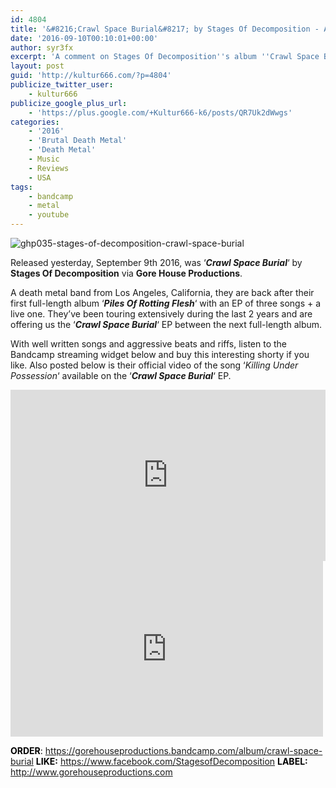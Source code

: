 ```yaml
---
id: 4804
title: '&#8216;Crawl Space Burial&#8217; by Stages Of Decomposition - A Comment'
date: '2016-09-10T00:10:01+00:00'
author: syr3fx
excerpt: 'A comment on Stages Of Decomposition''s album ''Crawl Space Burial'' (2016).'
layout: post
guid: 'http://kultur666.com/?p=4804'
publicize_twitter_user:
    - kultur666
publicize_google_plus_url:
    - 'https://plus.google.com/+Kultur666-k6/posts/QR7Uk2dWwgs'
categories:
    - '2016'
    - 'Brutal Death Metal'
    - 'Death Metal'
    - Music
    - Reviews
    - USA
tags:
    - bandcamp
    - metal
    - youtube
---
```


![ghp035-stages-of-decomposition-crawl-space-burial](http://localhost:8080/wp-content/uploads/2016/09/ghp035-stages-of-decomposition-crawl-space-burial.jpg?w=680)

Released yesterday, September 9th 2016, was ‘***Crawl Space Burial***‘ by **Stages Of Decomposition** via **Gore House Productions**.

A death metal band from Los Angeles, California, they are back after their first full-length album ‘***Piles Of Rotting Flesh***‘ with an EP of three songs + a live one. They’ve been touring extensively during the last 2 years and are offering us the ‘***Crawl Space Burial***‘ EP between the next full-length album.

With well written songs and aggressive beats and riffs, listen to the Bandcamp streaming widget below and buy this interesting shorty if you like. Also posted below is their official video of the song ‘*Killing Under Possession*‘ available on the ‘***Crawl Space Burial***‘ EP.

<iframe style="border: 0; width: 100%; height: 274px;" src="https://bandcamp.com/EmbeddedPlayer/album=2558535856/size=large/bgcol=333333/linkcol=e99708/tracklist=false/transparent=true/" seamless></iframe>

<iframe allow="accelerometer; autoplay; clipboard-write; encrypted-media; gyroscope; picture-in-picture; web-share" allowfullscreen="" frameborder="0" height="281" loading="lazy" src="https://www.youtube.com/embed/5ZqH2fBi3yM?feature=oembed" title="Stages of Decomposition - Killing Under Possession (Official Music Video)" width="500"></iframe>

<span style="color:#000000;">**ORDER**: <https://gorehouseproductions.bandcamp.com/album/crawl-space-burial></span>
<span style="color:#000000;">**LIKE:** </span><https://www.facebook.com/StagesofDecomposition>
<span style="color:#000000;">**LABEL:** </span><http://www.gorehouseproductions.com>
